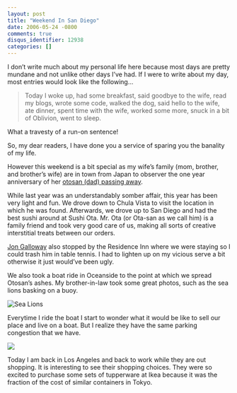 ```yaml
---
layout: post
title: "Weekend In San Diego"
date: 2006-05-24 -0800
comments: true
disqus_identifier: 12938
categories: []
---
```

I don’t write much about my personal life here because most days are
pretty mundane and not unlike other days I’ve had. If I were to write
about my day, most entries would look like the following...

> Today I woke up, had some breakfast, said goodbye to the wife, read my
> blogs, wrote some code, walked the dog, said hello to the wife, ate
> dinner, spent time with the wife, worked some more, snuck in a bit of
> Oblivion, went to sleep.

What a travesty of a run-on sentence!

So, my dear readers, I have done you a service of sparing you the
banality of my life.

However this weekend is a bit special as my wife’s family (mom, brother,
and brother’s wife) are in town from Japan to observer the one year
anniversary of her [otosan (dad) passing
away](http://haacked.com/archive/2005/05/22/ALossInTheFamily.aspx "A Loss In The Family").

While last year was an understandably somber affair, this year has been
very light and fun. We drove down to Chula Vista to visit the location
in which he was found. Afterwards, we drove up to San Diego and had the
best sushi around at Sushi Ota. Mr. Ota (or Ota-san as we call him) is a
family friend and took very good care of us, making all sorts of
creative interstitial treats between our orders.

[Jon Galloway](http://weblogs.asp.net/jgalloway "Jon Galloway") also
stopped by the Residence Inn where we were staying so I could trash him
in table tennis. I had to lighten up on my vicious serve a bit otherwise
it just would’ve been ugly.

We also took a boat ride in Oceanside to the point at which we spread
Otosan’s ashes. My brother-in-law took some great photos, such as the
sea lions basking on a buoy.

![Sea Lions](http://haacked.com/images/SeaLions.jpg)

Everytime I ride the boat I start to wonder what it would be like to
sell our place and live on a boat. But I realize they have the same
parking congestion that we have.

![](http://haacked.com/images/BoatsInARow.jpg)

Today I am back in Los Angeles and back to work while they are out
shopping. It is interesting to see their shopping choices. They were so
excited to purchase some sets of tupperware at Ikea because it was the
fraction of the cost of similar containers in Tokyo.

